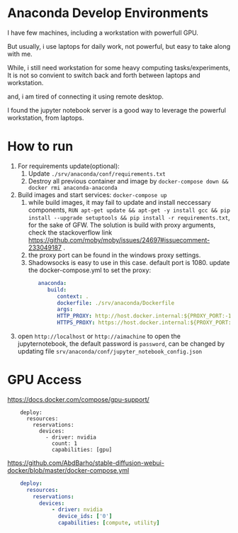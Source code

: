 # Anaconda Develop Environments

I have few machines, including a workstation with powerfull GPU.

But usually, i use laptops for daily work, not powerful, but easy to take along with me. 

While, i still need workstation for some heavy computing tasks/experiments, It is not so convient to switch back and forth between laptops and workstation.

and, i am tired of connecting it using remote desktop.

I found the jupyter notebook server is a good way to leverage the powerful workstation, from laptops.

# How to run

1. For requirements update(optional): 
   1. Update `./srv/anaconda/conf/requirements.txt`
   1. Destroy all previous container and image by `docker-compose down && docker rmi anaconda-anaconda`
1. Build images and start services: `docker-compose up`
   1. while build images, it may fail to update and install neccessary components, `RUN apt-get update && apt-get -y install gcc && pip install --upgrade setuptools && pip install -r requirements.txt`, for the sake of GFW. The solution is build with proxy arguments, check the stackoverflow link https://github.com/moby/moby/issues/24697#issuecomment-233049187 .
   2. the proxy port can be found in the windows proxy settings.
   3. Shadowsocks is easy to use in this case. default port is 1080. update the docker-compose.yml to set the proxy:
      ~~~yml
         anaconda:
            build:
               context: .
               dockerfile: ./srv/anaconda/Dockerfile
               args:
               HTTP_PROXY: http://host.docker.internal:${PROXY_PORT:-1080}
               HTTPS_PROXY: https://host.docker.internal:${PROXY_PORT:-1080}
      ~~~~
2. open `http://localhost` or `http://aimachine` to open the jupyternotebook, the default password is `password`, can be changed by updating file `srv/anaconda/conf/jupyter_notebook_config.json`

# GPU Access
https://docs.docker.com/compose/gpu-support/ 
~~~
    deploy:
      resources:
        reservations:
          devices:
            - driver: nvidia
              count: 1
              capabilities: [gpu]
~~~

https://github.com/AbdBarho/stable-diffusion-webui-docker/blob/master/docker-compose.yml 
~~~yml
    deploy:
      resources:
        reservations:
          devices:
              - driver: nvidia
                device_ids: ['0']
                capabilities: [compute, utility]
~~~